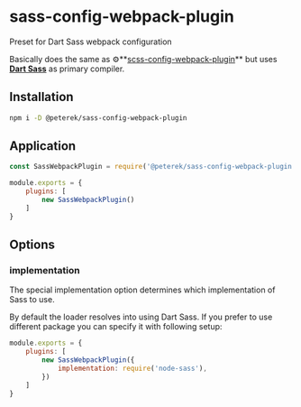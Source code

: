 # sass-config-webpack-plugin
Preset for Dart Sass webpack configuration

Basically does the same as ⚙️**[scss-config-webpack-plugin](https://github.com/namics/webpack-config-plugins/tree/master/packages/scss-config-webpack-plugin)** but uses **[Dart Sass](https://www.npmjs.com/package/sass)** as primary compiler.

## Installation
```bash
npm i -D @peterek/sass-config-webpack-plugin
```

## Application

```js
const SassWebpackPlugin = require('@peterek/sass-config-webpack-plugin')

module.exports = {
    plugins: [
        new SassWebpackPlugin()
    ]
}

```

## Options

### implementation
The special implementation option determines which implementation of Sass to use.

By default the loader resolves into using Dart Sass. If you prefer to use different package you can specify it with following setup:

```js
module.exports = {
    plugins: [
        new SassWebpackPlugin({
            implementation: require('node-sass'),
        })
    ]
}
```
